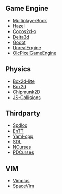 
Game Engine
-----------
- [MultiplayerBook](https://github.com/MultiplayerBook/MultiplayerBook)
- [Hazel](https://github.com/TheCherno/Hazel)
- [Cocos2d-x](https://github.com/cocos2d/cocos2d-x)
- [Delta3d](https://github.com/delta3d/delta3d)
- [Godot](https://github.com/godotengine/godot)
- [UnrealEngine](https://github.com/EpicGames/UnrealEngine)
- [OlcPixelGameEngine](https://github.com/OneLoneCoder/olcPixelGameEngine)

Physics
-------
- [Box2d-lite](https://github.com/erincatto/box2d-lite)
- [Box2d](https://github.com/erincatto/box2d)
- [Chipmunk2D](https://github.com/slembcke/Chipmunk2D)
- [JS-Collisions](https://github.com/Sinova/Collisions)

Thirdparty
----------
- [Spdlog](https://github.com/gabime/spdlog)
- [EnTT](https://github.com/skypjack/entt)
- [Yaml-cpp](https://github.com/jbeder/yaml-cpp)
- [SDL](https://github.com/libsdl-org/SDL)
- [NCurses](https://github.com/mirror/ncurses)
- [PDCurses](https://github.com/wmcbrine/PDCurses)

VIM
---
- [Vimplus](https://github.com/chxuan/vimplus)
- [SpaceVim](https://github.com/SpaceVim/SpaceVim)
